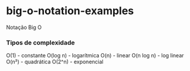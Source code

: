 # big-o-notation-examples
Notação Big O

### Tipos de complexidade
O(1) - constante
O(log n) - logarítmica
O(n) - linear
O(n log n) - log linear
O(n²) - quadrática
O(2^n) - exponencial
